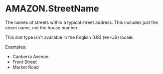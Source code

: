 # AMAZON\.StreetName<a name="built-in-slot-street-name"></a>

The names of streets within a typical street address\. This includes just the street name, not the house number\.

This slot type isn't available in the English \(US\) \(en\-US\) locale\.

Examples:
+ Canberra Avenue
+ Front Street
+ Market Road